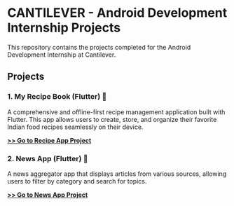 # CANTILEVER - Android Development Internship Projects

This repository contains the projects completed for the Android Development Internship at Cantilever.

## Projects

### 1. My Recipe Book (Flutter) 🍲

A comprehensive and offline-first recipe management application built with Flutter. This app allows users to create, store, and organize their favorite Indian food recipes seamlessly on their device.

**[>> Go to Recipe App Project](./recipe_app)**


### 2. News App (Flutter) 📰

A news aggregator app that displays articles from various sources, allowing users to filter by category and search for topics.

**[>> Go to News App Project](./news_app)**